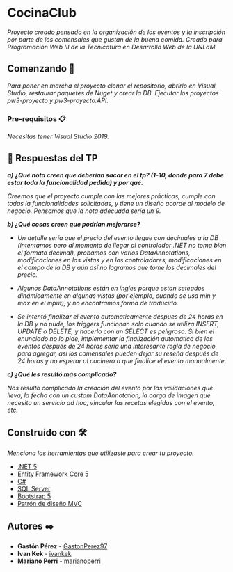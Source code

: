 # CocinaClub

_Proyecto creado pensado en la organización de los eventos y la inscripción por parte de los comensales que gustan de la buena comida. Creado para Programación Web III de la Tecnicatura en Desarrollo Web de la UNLaM._

## Comenzando 🚀

_Para poner en marcha el proyecto clonar el repositorio, abrirlo en Visual Studio, restaurar paquetes de Nuget y crear la DB. Ejecutar los proyectos pw3-proyecto y pw3-proyecto.API._

### Pre-requisitos 📋

_Necesitas tener Visual Studio 2019._


## 📝 Respuestas del TP

_**a) ¿Qué nota creen que deberían sacar en el tp? (1-10, donde para 7 debe estar toda la funcionalidad pedida) y por qué.**_

_Creemos que el proyecto cumple con las mejores prácticas, cumple con todas la funcionalidades solicitadas, y tiene un diseño acorde al modelo de negocio. Pensamos que la nota adecuada sería un 9._

_**b) ¿Qué cosas creen que podrían mejorarse?**_

- _Un detalle sería que el precio del evento llegue con decimales a la DB (intentamos pero al momento de llegar al controlador .NET no toma bien el formato decimal), probamos con varios DataAnnotations, modificaciones en las vistas y en los controladores, modificaciones en el campo de la DB y aún así no logramos que tome los decimales del precio._

- _Algunos DataAnnotations están en ingles porque estan seteados dinámicamente en algunas vistas (por ejemplo, cuando se usa min y max en el input), y no encontramos forma de traducirlo._

- _Se intentó finalizar el evento automaticamente despues de 24 horas en la DB y no pude, los triggers funcionan solo cuando se utiliza INSERT, UPDATE o DELETE, y hacerlo con un SELECT es peligroso. Si bien el enunciado no lo pide, implementar la finalización automática de los eventos después de 24 horas sería una interesante regla de negocio para agregar, así los comensales pueden dejar su reseña después de 24 horas y no esperar al cocinero a que finalice el evento manualmente._

_**c) ¿Qué les resultó más complicado?**_

_Nos resulto complicado la creación del evento por las validaciones que lleva, la fecha con un custom DataAnnotation, la carga de imagen que necesita un servicio ad hoc, vincular las recetas elegidas con el evento, etc._


## Construido con 🛠️

_Menciona las herramientas que utilizaste para crear tu proyecto._

* [.NET 5](https://dotnet.microsoft.com/download/dotnet/5.0) 
* [Entity Framework Core 5](https://docs.microsoft.com/en-us/aspnet/core/data/ef-mvc/intro?view=aspnetcore-6.0)
* [C#](https://docs.microsoft.com/en-us/dotnet/csharp/)
* [SQL Server](https://www.microsoft.com/es-es/sql-server/)
* [Bootstrap 5](https://getbootstrap.com/docs/5.0/getting-started/introduction/)
* [Patrón de diseño MVC](https://es.wikipedia.org/wiki/Modelo%E2%80%93vista%E2%80%93controlador)

## Autores ✒️

* **Gastón Pérez**   - [GastonPerez97](https://github.com/GastonPerez97)
* **Ivan Kek**       - [ivankek](https://github.com/ivankek)
* **Mariano Perri**  - [marianoperri](https://github.com/marianoperri)
